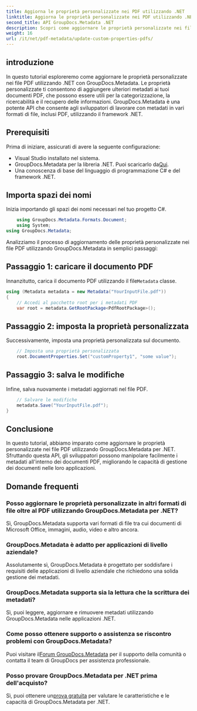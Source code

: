 ```yaml
---
title: Aggiorna le proprietà personalizzate nei PDF utilizzando .NET
linktitle: Aggiorna le proprietà personalizzate nei PDF utilizzando .NET
second_title: API GroupDocs.Metadata .NET
description: Scopri come aggiornare le proprietà personalizzate nei file PDF utilizzando .NET con GroupDocs.Metadata. Semplici passaggi per manipolare i metadati PDF in modo efficiente.
weight: 16
url: /it/net/pdf-metadata/update-custom-properties-pdfs/
---
```

## introduzione
In questo tutorial esploreremo come aggiornare le proprietà personalizzate nei file PDF utilizzando .NET con GroupDocs.Metadata. Le proprietà personalizzate ti consentono di aggiungere ulteriori metadati ai tuoi documenti PDF, che possono essere utili per la categorizzazione, la ricercabilità e il recupero delle informazioni. GroupDocs.Metadata è una potente API che consente agli sviluppatori di lavorare con metadati in vari formati di file, inclusi PDF, utilizzando il framework .NET.
## Prerequisiti
Prima di iniziare, assicurati di avere la seguente configurazione:
- Visual Studio installato nel sistema.
-  GroupDocs.Metadata per la libreria .NET. Puoi scaricarlo da[Qui](https://releases.groupdocs.com/metadata/net/).
- Una conoscenza di base del linguaggio di programmazione C# e del framework .NET.

## Importa spazi dei nomi
Inizia importando gli spazi dei nomi necessari nel tuo progetto C#.
```csharp
    using GroupDocs.Metadata.Formats.Document;
    using System;
using GroupDocs.Metadata;
```

Analizziamo il processo di aggiornamento delle proprietà personalizzate nei file PDF utilizzando GroupDocs.Metadata in semplici passaggi:
## Passaggio 1: caricare il documento PDF
 Innanzitutto, carica il documento PDF utilizzando il file`Metadata` classe.
```csharp
using (Metadata metadata = new Metadata("YourInputFile.pdf"))
{
    // Accedi al pacchetto root per i metadati PDF
    var root = metadata.GetRootPackage<PdfRootPackage>();
```
## Passaggio 2: imposta la proprietà personalizzata
Successivamente, imposta una proprietà personalizzata sul documento.
```csharp
    // Imposta una proprietà personalizzata
    root.DocumentProperties.Set("customProperty1", "some value");
```
## Passaggio 3: salva le modifiche
Infine, salva nuovamente i metadati aggiornati nel file PDF.
```csharp
    // Salvare le modifiche
    metadata.Save("YourInputFile.pdf");
}
```

## Conclusione
In questo tutorial, abbiamo imparato come aggiornare le proprietà personalizzate nei file PDF utilizzando GroupDocs.Metadata per .NET. Sfruttando questa API, gli sviluppatori possono manipolare facilmente i metadati all'interno dei documenti PDF, migliorando le capacità di gestione dei documenti nelle loro applicazioni.

## Domande frequenti
### Posso aggiornare le proprietà personalizzate in altri formati di file oltre al PDF utilizzando GroupDocs.Metadata per .NET?
Sì, GroupDocs.Metadata supporta vari formati di file tra cui documenti di Microsoft Office, immagini, audio, video e altro ancora.
### GroupDocs.Metadata è adatto per applicazioni di livello aziendale?
Assolutamente sì, GroupDocs.Metadata è progettato per soddisfare i requisiti delle applicazioni di livello aziendale che richiedono una solida gestione dei metadati.
### GroupDocs.Metadata supporta sia la lettura che la scrittura dei metadati?
Sì, puoi leggere, aggiornare e rimuovere metadati utilizzando GroupDocs.Metadata nelle applicazioni .NET.
### Come posso ottenere supporto o assistenza se riscontro problemi con GroupDocs.Metadata?
 Puoi visitare il[Forum GroupDocs.Metadata](https://forum.groupdocs.com/c/metadata/14) per il supporto della comunità o contatta il team di GroupDocs per assistenza professionale.
### Posso provare GroupDocs.Metadata per .NET prima dell'acquisto?
 Sì, puoi ottenere un[prova gratuita](https://releases.groupdocs.com/) per valutare le caratteristiche e le capacità di GroupDocs.Metadata per .NET.